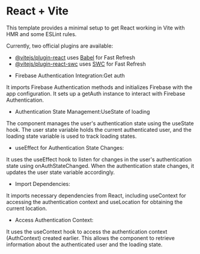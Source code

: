 # React + Vite

This template provides a minimal setup to get React working in Vite with HMR and some ESLint rules.

Currently, two official plugins are available:

- [@vitejs/plugin-react](https://github.com/vitejs/vite-plugin-react/blob/main/packages/plugin-react/README.md) uses [Babel](https://babeljs.io/) for Fast Refresh
- [@vitejs/plugin-react-swc](https://github.com/vitejs/vite-plugin-react-swc) uses [SWC](https://swc.rs/) for Fast Refresh




*  Firebase Authentication Integration:Get auth

It imports Firebase Authentication methods and initializes Firebase with the app configuration.
It sets up a getAuth instance to interact with Firebase Authentication.

+ Authentication State Management:UseState of loading

The component manages the user's authentication state using the useState hook. The user state variable holds the current authenticated user, and the loading state variable is used to track loading states.


- useEffect for Authentication State Changes:

It uses the useEffect hook to listen for changes in the user's authentication state using onAuthStateChanged. When the authentication state changes, it updates the user state variable accordingly.


+ Import Dependencies:

It imports necessary dependencies from React, including useContext for accessing the authentication context and useLocation for obtaining the current location.


* Access Authentication Context:

It uses the useContext hook to access the authentication context (AuthContext) created earlier. This allows the component to retrieve information about the authenticated user and the loading state.